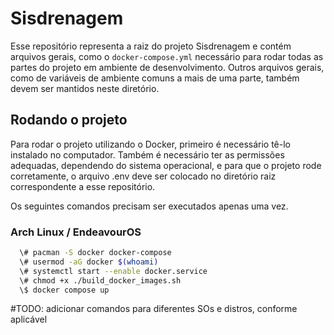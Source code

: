 # Sisdrenagem

Esse repositório representa a raiz do projeto Sisdrenagem e contém arquivos
gerais, como o `docker-compose.yml` necessário para rodar todas as partes do
projeto em ambiente de desenvolvimento. Outros arquivos gerais, como de
variáveis de ambiente comuns a mais de uma parte, também devem ser mantidos
neste diretório.

## Rodando o projeto

Para rodar o projeto utilizando o Docker, primeiro é necessário tê-lo instalado
no computador. Também é necessário ter as permissões adequadas, dependendo do
sistema operacional, e para que o projeto rode corretamente, o arquivo .env deve
ser colocado no diretório raiz correspondente a esse repositório.

Os seguintes comandos precisam ser executados apenas uma vez.

### Arch Linux / EndeavourOS
```bash
  \# pacman -S docker docker-compose
  \# usermod -aG docker $(whoami)
  \# systemctl start --enable docker.service
  \# chmod +x ./build_docker_images.sh
  \$ docker compose up
```

#TODO: adicionar comandos para diferentes SOs e distros, conforme aplicável
